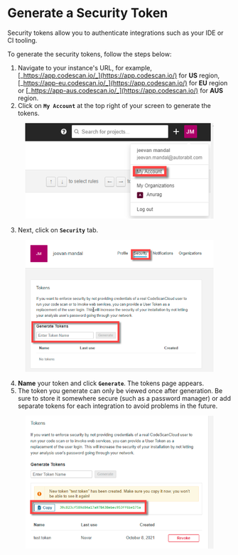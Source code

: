 # Generate a Security Token

Security tokens allow you to authenticate integrations such as your IDE or CI tooling.

To generate the security tokens, follow the steps below:

1. Navigate to your instance's URL, for example, [_https://app.codescan.io/_](https://app.codescan.io/) for **US** region, [_https://app-eu.codescan.io/_](https://app.codescan.io/) for **EU** region or [_https://app-aus.codescan.io/_](https://app.codescan.io/) for **AUS** region.
2. Click on **`My Account`** at the top right of your screen to generate the tokens.

<figure><img src="../../../../.gitbook/assets/image (31) (1) (1) (1) (1) (1).png" alt=""><figcaption></figcaption></figure>

3. Next, click on **`Security`** tab.

<figure><img src="../../../../.gitbook/assets/image (32) (1) (1) (1) (1) (1).png" alt="" width="494"><figcaption></figcaption></figure>

4. **Name** your token and click **`Generate`**. The tokens page appears.
5. The token you generate can only be viewed once after generation. Be sure to store it somewhere secure (such as a password manager) or add separate tokens for each integration to avoid problems in the future.

<figure><img src="../../../../.gitbook/assets/image (33) (1) (1) (1) (1) (1).png" alt="" width="460"><figcaption></figcaption></figure>
